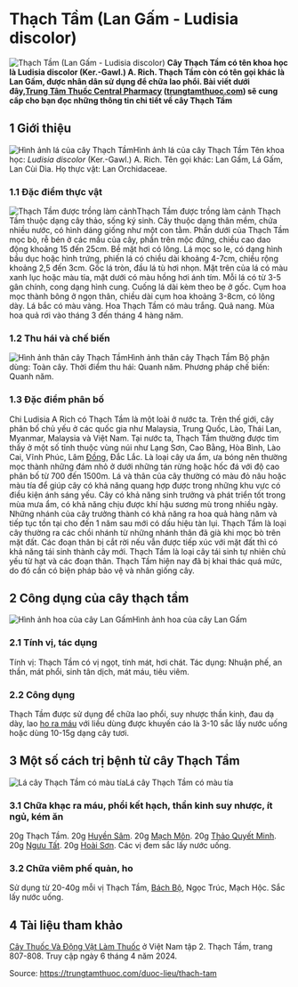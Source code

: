# Thạch Tầm (Lan Gấm - Ludisia discolor)

![Thạch Tầm \(Lan Gấm - Ludisia discolor\)](https://trungtamthuoc.com/images/others/cay-thach-tam-7886.jpg)
**Cây Thạch Tầm có tên khoa học là Ludisia discolor (Ker.-Gawl.) A. Rich. Thạch Tầm còn có tên gọi khác là Lan Gấm, được nhân dân sử dụng để chữa lao phổi. Bài viết dưới đây,[Trung Tâm Thuốc Central Pharmacy](https://trungtamthuoc.com/ "Trung Tâm Thuốc Central Pharmacy") ([trungtamthuoc.com](https://trungtamthuoc.com/ "trungtamthuoc.com")) sẽ cung cấp cho bạn đọc những thông tin chi tiết về cây Thạch Tầm**
##  1 Giới thiệu
![Hình ảnh lá của cây Thạch Tầm](https://trungtamthuoc.com/images/item/cay-thach-tam-1.jpg)Hình ảnh lá của cây Thạch Tầm
Tên khoa học: _Ludisia discolor_ (Ker.-Gawl.) A. Rich.
Tên gọi khác: Lan Gấm, Lá Gấm, Lan Cùi Dìa.
Họ thực vật: Lan Orchidaceae.
### 1.1 Đặc điểm thực vật
![Thạch Tầm được trồng làm cảnh](https://trungtamthuoc.com/images/item/cay-thach-tam-2.jpg)Thạch Tầm được trồng làm cảnh
Thạch Tầm thuộc dạng cây thảo, sống ký sinh. Cây thuộc dạng thân mềm, chứa nhiều nước, có hình dáng giống như một con tằm. Phần dưới của Thạch Tầm mọc bò, rễ bén ở các mấu của cây, phần trên mộc đứng, chiều cao dao động khoảng 15 đến 25cm. Bề mặt hơi có lông.
Lá mọc so le, có dạng hình bầu dục hoặc hình trứng, phiến lá có chiều dài khoảng 4-7cm, chiều rộng khoảng 2,5 đến 3cm. Gốc lá tròn, đầu lá tù hơi nhọn. Mặt trên của lá có màu xanh lục hoặc màu tía, mặt dưới có màu hồng hơi ánh tím. Mỗi lá có từ 3-5 gân chính, cong dạng hình cung.
Cuống lá dài kèm theo bẹ ở gốc.
Cụm hoa mọc thành bông ở ngọn thân, chiều dài cụm hoa khoảng 3-8cm, có lông dày.
Lá bắc có màu vàng.
Hoa Thạch Tầm có màu trắng.
Quả nang.
Mùa hoa quả rơi vào tháng 3 đến tháng 4 hàng năm.
### 1.2 Thu hái và chế biến
![Hình ảnh thân cây Thạch Tầm](https://trungtamthuoc.com/images/item/cay-thach-tam-3.jpg)Hình ảnh thân cây Thạch Tầm
Bộ phận dùng: Toàn cây.
Thời điểm thu hái: Quanh năm.
Phương pháp chế biến: Quanh năm.
### 1.3 Đặc điểm phân bố
Chi Ludisia A Rich có Thạch Tầm là một loài ở nước ta.
Trên thế giới, cây phân bố chủ yếu ở các quốc gia như Malaysia, Trung Quốc, Lào, Thái Lan, Myanmar, Malaysia và Việt Nam.
Tại nước ta, Thạch Tầm thường được tìm thấy ở một số tỉnh thuộc vùng núi như Lạng Sơn, Cao Bằng, Hòa Bình, Lào Cai, Vĩnh Phúc, Lâm [Đồng](https://trungtamthuoc.com/hoat-chat/dong "Đồng"), Đắc Lắc.
Là loại cây ưa ẩm, ưa bóng nên thường mọc thành những đám nhỏ ở dưới những tán rừng hoặc hốc đá với độ cao phân bố từ 700 đến 1500m.
Lá và thân của cây thường có màu đỏ nâu hoặc màu tía để giúp cây có khả năng quang hợp được trong những khu vực có điều kiện ánh sáng yếu.
Cây có khả năng sinh trưởng và phát triển tốt trong mùa mưa ẩm, có khả năng chịu được khí hậu sương mù trong nhiều ngày.
Những nhánh của cây trưởng thành có khả năng ra hoa quả hàng năm và tiếp tục tồn tại cho đến 1 năm sau mới có dấu hiệu tàn lụi.
Thạch Tầm là loại cây thường ra các chồi nhánh từ những nhánh thân đã già khi mọc bò trên mặt đất.
Các đoạn thân bị cắt rời nếu vẫn được tiếp xúc với mặt đất thì có khả năng tái sinh thành cây mới.
Thạch Tầm là loại cây tái sinh tự nhiên chủ yếu từ hạt và các đoạn thân.
Thạch Tầm hiện nay đã bị khai thác quá mức, do đó cần có biện pháp bảo vệ và nhân giống cây.
##  2 Công dụng của cây thạch tầm
![Hình ảnh hoa của cây Lan Gấm](https://trungtamthuoc.com/images/item/cay-thach-tam-4.jpg)Hình ảnh hoa của cây Lan Gấm
### 2.1 Tính vị, tác dụng
Tính vị: Thạch Tầm có vị ngọt, tính mát, hơi chát.
Tác dụng: Nhuận phế, an thần, mát phổi, sinh tân dịch, mát máu, tiêu viêm.
### 2.2 Công dụng
Thạch Tầm được sử dụng để chữa lao phổi, suy nhược thần kinh, đau dạ dày, lao [ho ra máu](https://trungtamthuoc.com/bai-viet/ho-ra-mau "ho ra máu") với liều dùng được khuyến cáo là 3-10 sắc lấy nước uống hoặc dùng 10-15g dạng cây tươi.
##  3 Một số cách trị bệnh từ cây Thạch Tầm
![Lá cây Thạch Tầm có màu tía](https://trungtamthuoc.com/images/item/cay-thach-tam-5.jpg)Lá cây Thạch Tầm có màu tía
### 3.1 Chữa khạc ra máu, phổi kết hạch, thần kinh suy nhược, ít ngủ, kém ăn
20g Thạch Tầm.
20g [Huyền Sâm](https://trungtamthuoc.com/hoat-chat/huyen-sam "Huyền Sâm").
20g [Mạch Môn](https://trungtamthuoc.com/duoc-lieu/mach-mon "Mạch Môn").
20g [Thảo Quyết Minh](https://trungtamthuoc.com/hoat-chat/thao-quyet-minh "Thảo Quyết Minh").
20g [Ngưu Tất](https://trungtamthuoc.com/hoat-chat/nguu-tat "Ngưu Tất").
20g [Hoài Sơn](https://trungtamthuoc.com/hoat-chat/hoai-son "Hoài Sơn").
Các vị đem sắc lấy nước uống.
### 3.2 Chữa viêm phế quản, ho
Sử dụng từ 20-40g mỗi vị Thạch Tầm, [Bách Bộ](https://trungtamthuoc.com/duoc-lieu/bach-bo "Bách Bộ"), Ngọc Trúc, Mạch Hộc.
Sắc lấy nước uống.
##  4 Tài liệu tham khảo
[Cây Thuốc Và Động Vật Làm Thuốc](https://trungtamthuoc.com/bai-viet/doc-online-va-tai-mien-phi-pdf-sach-cay-thuoc-va-dong-vat-lam-thuoc-o-viet-nam "Cây Thuốc Và Động Vật Làm Thuốc") ở Việt Nam tập 2. Thạch Tầm, trang 807-808. Truy cập ngày 6 tháng 4 năm 2024.


Source: https://trungtamthuoc.com/duoc-lieu/thach-tam